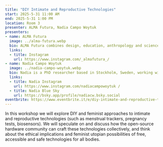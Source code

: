 ```yaml
---
title: "DIY Intimate and Reproductive Technologies"
start: 2025-5-31 11:00 AM
end: 2025-5-31 1:00 PM
location: Room 3
presenter: ALMA Futura, Nadia Campo Woytuk
presenters:
- name: ALMA Futura
  image: ../alma-futura.webp
  bio: ALMA Futura combines design, education, anthropology and science to co-create tools for a radical cultural change in female intimate health, care and prevention.
  links:
  - title: Instagram
    url: https://www.instagram.com/_almafutura_/
- name: Nadia Campo Woytuk
  image: ../nadia-campo-woytuk.webp
  bio: Nadia is a PhD researcher based in Stockholm, Sweden, working with feminist perspectives of intimate technologies.
  links:
  - title: Nadia Instagram
    url: https://www.instagram.com/nadiacampowoytuk /
  - title: Nadia Blue Sky
    url: https://bsky.app/profile/nadiacw.bsky.social
eventbrite: https://www.eventbrite.it/e/diy-intimate-and-reproductive-technologies-tickets-1258156462849?aff=oddtdtcreator
---
```


In this workshop we will explore DIY and feminist approaches to intimate and reproductive technologies (such as menstrual trackers, pregnancy tests, biosensors). We will speculate on and discuss how the open-source hardware community can craft these technologies collectively, and think about the ethical implications and feminist utopian possibilities of free, accessible and safe technologies for all bodies.
